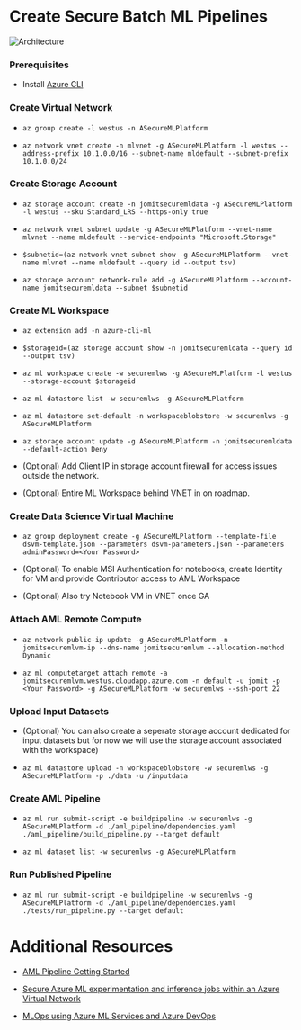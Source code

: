 # Create Secure Batch ML Pipelines

![Architecture](https://github.com/jomit/secure-ml-platform/blob/master/images/architecture.png)

### Prerequisites

- Install [Azure CLI](https://docs.microsoft.com/en-us/cli/azure/install-azure-cli?view=azure-cli-latest)

### Create Virtual Network

- `az group create -l westus -n ASecureMLPlatform`

- `az network vnet create -n mlvnet -g ASecureMLPlatform -l westus --address-prefix 10.1.0.0/16 --subnet-name mldefault --subnet-prefix 10.1.0.0/24`

### Create Storage Account

- `az storage account create -n jomitsecuremldata -g ASecureMLPlatform -l westus --sku Standard_LRS --https-only true`

- `az network vnet subnet update -g ASecureMLPlatform --vnet-name mlvnet --name mldefault --service-endpoints "Microsoft.Storage"`

- `$subnetid=(az network vnet subnet show -g ASecureMLPlatform --vnet-name mlvnet --name mldefault --query id --output tsv)`

- `az storage account network-rule add -g ASecureMLPlatform --account-name jomitsecuremldata --subnet $subnetid`

### Create ML Workspace

- `az extension add -n azure-cli-ml`

- `$storageid=(az storage account show -n jomitsecuremldata --query id --output tsv)`

- `az ml workspace create -w securemlws -g ASecureMLPlatform -l westus --storage-account $storageid`

- `az ml datastore list -w securemlws -g ASecureMLPlatform`

- `az ml datastore set-default -n workspaceblobstore -w securemlws -g ASecureMLPlatform`

- `az storage account update -g ASecureMLPlatform -n jomitsecuremldata --default-action Deny`

- (Optional) Add Client IP in storage account firewall for access issues outside the network.

- (Optional) Entire ML Workspace behind VNET in on roadmap.

### Create Data Science Virtual Machine

- `az group deployment create -g ASecureMLPlatform --template-file dsvm-template.json --parameters dsvm-parameters.json --parameters adminPassword=<Your Password>`

- (Optional) To enable MSI Authentication for notebooks, create Identity for VM and provide Contributor access to AML Workspace

- (Optional) Also try Notebook VM in VNET once GA

### Attach AML Remote Compute

- `az network public-ip update -g ASecureMLPlatform -n jomitsecuremlvm-ip --dns-name jomitsecuremlvm --allocation-method Dynamic`

- `az ml computetarget attach remote -a jomitsecuremlvm.westus.cloudapp.azure.com -n default -u jomit -p <Your Password> -g ASecureMLPlatform -w securemlws --ssh-port 22`

### Upload Input Datasets

- (Optional) You can also create a seperate storage account dedicated for input datasets but for now we will use the storage account associated with the workspace)

- `az ml datastore upload -n workspaceblobstore -w securemlws -g ASecureMLPlatform -p ./data -u /inputdata`

### Create AML Pipeline

- `az ml run submit-script -e buildpipeline -w securemlws -g ASecureMLPlatform -d ./aml_pipeline/dependencies.yaml ./aml_pipeline/build_pipeline.py --target default`

- `az ml dataset list -w securemlws -g ASecureMLPlatform`

### Run Published Pipeline

- `az ml run submit-script -e buildpipeline -w securemlws -g ASecureMLPlatform -d ./aml_pipeline/dependencies.yaml ./tests/run_pipeline.py --target default`


# Additional Resources

- [AML Pipeline Getting Started](https://github.com/Azure/MachineLearningNotebooks/blob/master/how-to-use-azureml/machine-learning-pipelines/intro-to-pipelines/aml-pipelines-getting-started.ipynb)

- [Secure Azure ML experimentation and inference jobs within an Azure Virtual Network](https://docs.microsoft.com/en-us/azure/machine-learning/service/how-to-enable-virtual-network)

- [MLOps using Azure ML Services and Azure DevOps](https://github.com/microsoft/MLOpsPython)
